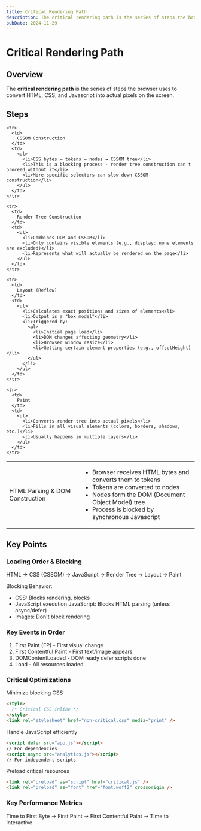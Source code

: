 ```yaml
---
title: Critical Rendering Path
description: The critical rendering path is the series of steps the browser uses to convert HTML, CSS, and Javascript into actual pixels on the screen.
pubDate: 2024-11-29
---
```


# Critical Rendering Path

## Overview

The **critical rendering path** is the series of steps the browser uses to convert HTML, CSS, and Javascript into actual pixels on the screen.

## Steps

<table>
  <tbody>
    <tr>
      <td>
        HTML Parsing & DOM Construction
      </td>
      <td>
        <ul>
          <li>Browser receives HTML bytes and converts them to tokens</li>
          <li>Tokens are converted to nodes</li>
          <li>Nodes form the DOM (Document Object Model) tree</li>
          <li>Process is blocked by synchronous Javascript</li>
        </ul>
      </td>
    </tr>

    <tr>
      <td>
        CSSOM Construction
      </td>
      <td>
        <ul>
          <li>CSS bytes → tokens → nodes → CSSOM tree</li>
          <li>This is a blocking process - render tree construction can't proceed without it</li>
          <li>More specific selectors can slow down CSSOM construction</li>
        </ul>
      </td>
    </tr>

    <tr>
      <td>
        Render Tree Construction
      </td>
      <td>
        <ul>
          <li>Combines DOM and CSSOM</li>
          <li>Only contains visible elements (e.g., display: none elements are excluded)</li>
          <li>Represents what will actually be rendered on the page</li>
        </ul>
      </td>
    </tr>

    <tr>
      <td>
        Layout (Reflow)
      </td>
      <td>
        <ul>
          <li>Calculates exact positions and sizes of elements</li>
          <li>Output is a "box model"</li>
          <li>Triggered by:
            <ul>
              <li>Initial page load</li>
              <li>DOM changes affecting geometry</li>
              <li>Browser window resize</li>
              <li>Getting certain element properties (e.g., offsetHeight)</li>
            </ul>
          </li>
        </ul>
      </td>
    </tr>

    <tr>
      <td>
        Paint
      </td>
      <td>
        <ul>
          <li>Converts render tree into actual pixels</li>
          <li>Fills in all visual elements (colors, borders, shadows, etc.)</li>
          <li>Usually happens in multiple layers</li>
        </ul>
      </td>
    </tr>

  </tbody>
</table>

## Key Points

### Loading Order & Blocking

HTML → CSS (CSSOM) → JavaScript → Render Tree → Layout → Paint

Blocking Behavior:

- CSS: Blocks rendering, blocks
- JavaScript
  execution JavaScript: Blocks HTML parsing (unless async/defer)
- Images: Don't block rendering

### Key Events in Order

1. First Paint (FP) - First visual change
2. First Contentful Paint - First text/image appears
3. DOMContentLoaded - DOM ready defer scripts done
4. Load - All resources loaded

### Critical Optimizations

Minimize blocking CSS

```html
<style>
  /* Critical CSS inline */
</style>
<link rel="stylesheet" href="non-critical.css" media="print" />
```

Handle JavaScript efficiently

```html
<script defer src="app.js"></script>
// For dependencies
<script async src="analytics.js"></script>
// For independent scripts
```

Preload critical resources

```html
<link rel="preload" as="script" href="critical.js" />
<link rel="preload" as="font" href="font.woff2" crossorigin />
```

### Key Performance Metrics

Time to First Byte → First Paint → First Contentful Paint → Time to Interactive
